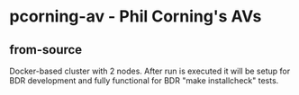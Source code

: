 # pcorning-av - Phil Corning's AVs

## from-source
Docker-based cluster with 2 nodes.  After run is executed it will be setup for BDR development and fully functional for BDR "make installcheck" tests.
